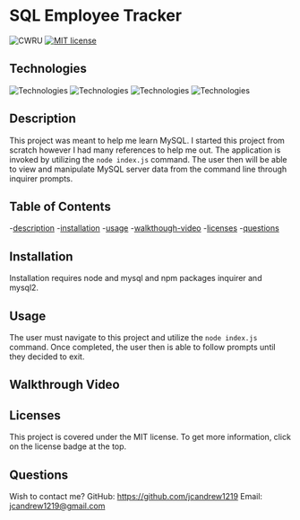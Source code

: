   #  SQL Employee Tracker
  ![CWRU](https://img.shields.io/badge/CWRU-CodingBootcamp-0A304E)
  [![MIT license](https://img.shields.io/badge/License-MIT-blue)](https://lbesson.mit-license.org/)

  ## Technologies
  ![Technologies](https://img.shields.io/badge/-npm-CC3534?logo=npm&logoColor=white)
  ![Technologies](https://img.shields.io/badge/-MySQL-00758F?logo=MySQL&logoColor=white)
  ![Technologies](https://img.shields.io/badge/-JavaScript-F0DB4F?logo=JavaScript&logoColor=white)
  ![Technologies](https://img.shields.io/badge/-Node.js-68A063?logo=Node.js&logoColor=white)


  ## Description
  This project was meant to help me learn MySQL. I started this project from scratch however I had many references to help me out. The application is invoked by utilizing the `node index.js` command. The user then will be able to view and manipulate MySQL server data from the command line through inquirer prompts.

  ## Table of Contents
  -[description](#description)
  -[installation](#installation)
  -[usage](#usage)
  -[walkthough-video](#walkthrough-video)
  -[licenses](#licenses)
  -[questions](#questions)

  ## Installation
  Installation requires node and mysql and npm packages inquirer and mysql2.

  ## Usage
  The user must navigate to this project and utilize the `node index.js` command. Once completed, the user then is able to follow prompts until they decided to exit.

  ## Walkthrough Video

  ## Licenses
  This project is covered under the MIT license. To get more information, click on the license badge at the top.

  ## Questions
  Wish to contact me?
  GitHub: https://github.com/jcandrew1219
  Email: jcandrew1219@gmail.com
